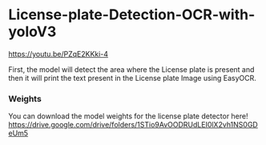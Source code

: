 # License-plate-Detection-OCR-with-yoloV3

https://youtu.be/PZqE2KKki-4

First, the model will detect the area where the License plate is present and then it will print the text present in the License plate Image using EasyOCR.

### Weights
You can download the model weights for the license plate detector here! https://drive.google.com/drive/folders/1STio9AvOODRUdLEI0lX2vh1NS0GDeUm5
